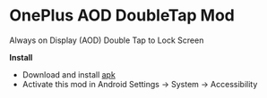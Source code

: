 # OnePlus AOD DoubleTap Mod
Always on Display (AOD) Double Tap to Lock Screen

**Install**  
- Download and install [apk](https://github.com/XJIOP/OnePlus-AOD-DoubleTap-Mod/releases)
- Activate this mod in Android Settings -> System -> Accessibility
